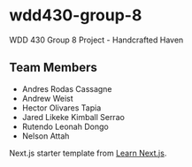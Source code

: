 # wdd430-group-8
WDD 430 Group 8 Project - Handcrafted Haven

## Team Members
* Andres Rodas Cassagne
* Andrew Weist
* Hector Olivares Tapia
* Jared Likeke Kimball Serrao
* Rutendo Leonah Dongo
* Nelson Attah

Next.js starter template from [Learn Next.js](https://nextjs.org/learn).
